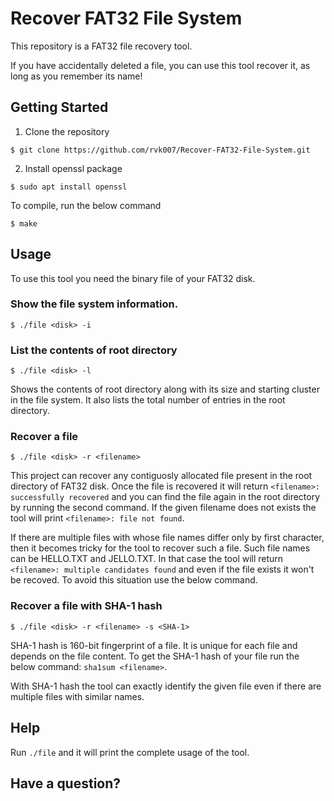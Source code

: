 # Recover FAT32 File System

This repository is a FAT32 file recovery tool.

If you have accidentally deleted a file, you can use this tool recover it, as long as you remember its name!

## Getting Started

1. Clone the repository

```
$ git clone https://github.com/rvk007/Recover-FAT32-File-System.git
```

2. Install openssl package

```
$ sudo apt install openssl
```

To compile, run the below command

```
$ make
```

## Usage

To use this tool you need the binary file of your FAT32 disk.

### Show the file system information.

```
$ ./file <disk> -i
```

### List the contents of root directory

```
$ ./file <disk> -l
```

Shows the contents of root directory along with its size and starting cluster in the file system. It also lists the total number of entries in the root directory.

### Recover a file

```
$ ./file <disk> -r <filename>
```

This project can recover any contiguosly allocated file present in the root directory of FAT32 disk.
Once the file is recovered it will return `<filename>: successfully recovered` and you can find the file again in the root directory by running the second command. If the given filename does not exists the tool will print `<filename>: file not found`.

If there are multiple files with whose file names differ only by first character, then it becomes tricky for the tool to recover such a file.
Such file names can be HELLO.TXT and JELLO.TXT. In that case the tool will return `<filename>: multiple candidates found` and even if the file exists it won't be recoved.
To avoid this situation use the below command.

### Recover a file with SHA-1 hash

```
$ ./file <disk> -r <filename> -s <SHA-1>
```

SHA-1 hash is 160-bit fingerprint of a file. It is unique for each file and depends on the file content. To get the SHA-1 hash of your file run the below command:
`sha1sum <filename>`.

With SHA-1 hash the tool can exactly identify the given file even if there are multiple files with similar names.

## Help

Run `./file` and it will print the complete usage of the tool.

## Have a question?
